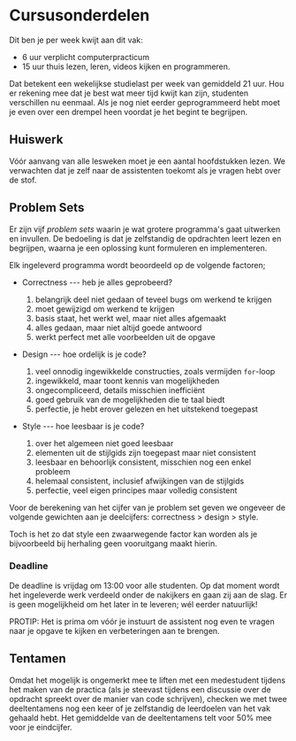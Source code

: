 # Cursusonderdelen

Dit ben je per week kwijt aan dit vak:

* 6 uur verplicht computerpracticum
* 15 uur thuis lezen, leren, videos kijken en programmeren.

Dat betekent een wekelijkse studielast per week van gemiddeld 21 uur. Hou er
rekening mee dat je best wat meer tijd kwijt kan zijn, studenten verschillen nu
eenmaal. Als je nog niet eerder geprogrammeerd hebt moet je even over een
drempel heen voordat je het begint te begrijpen.

## Huiswerk

Vóór aanvang van alle lesweken moet je een aantal hoofdstukken lezen. We
verwachten dat je zelf naar de assistenten toekomt als je vragen hebt over de
stof.

## Problem Sets

Er zijn vijf *problem sets* waarin je wat grotere programma's gaat uitwerken en
invullen. De bedoeling is dat je zelfstandig de opdrachten leert lezen en
begrijpen, waarna je een oplossing kunt formuleren en implementeren.

Elk ingeleverd programma wordt beoordeeld op de volgende factoren;

* Correctness --- heb je alles geprobeerd?

	1. belangrijk deel niet gedaan of teveel bugs om werkend te krijgen
	2. moet gewijzigd om werkend te krijgen
	3. basis staat, het werkt wel, maar niet alles afgemaakt
	4. alles gedaan, maar niet altijd goede antwoord
	5. werkt perfect met alle voorbeelden uit de opgave

* Design --- hoe ordelijk is je code?

	1. veel onnodig ingewikkelde constructies, zoals vermijden `for`-loop
	2. ingewikkeld, maar toont kennis van mogelijkheden
	3. ongecompliceerd, details misschien inefficiënt
	4. goed gebruik van de mogelijkheden die te taal biedt
	5. perfectie, je hebt erover gelezen en het uitstekend toegepast

* Style --- hoe leesbaar is je code?

	1. over het algemeen niet goed leesbaar
	2. elementen uit de stijlgids zijn toegepast maar niet consistent
	3. leesbaar en behoorlijk consistent, misschien nog een enkel probleem
	4. helemaal consistent, inclusief afwijkingen van de stijlgids
	5. perfectie, veel eigen principes maar volledig consistent

Voor de berekening van het cijfer van je problem set geven we ongeveer de volgende gewichten aan je deelcijfers: correctness > design > style.

Toch is het zo dat style een zwaarwegende factor kan worden als je bijvoorbeeld bij herhaling geen vooruitgang maakt hierin.

### Deadline

De deadline is vrijdag om 13:00 voor alle studenten. Op dat moment wordt het ingeleverde werk verdeeld onder de nakijkers en gaan zij aan de slag. Er is geen mogelijkheid om het later in te leveren; wél eerder natuurlijk!

PROTIP: Het is prima om vóór je instuurt de assistent nog even te vragen naar
je opgave te kijken en verbeteringen aan te brengen.

## Tentamen

Omdat het mogelijk is ongemerkt mee te liften met een medestudent tijdens het
maken van de practica (als je steevast tijdens een discussie over de opdracht
spreekt over de manier van code schrijven), checken we met twee deeltentamens
nog een keer of je zelfstandig de leerdoelen van het vak gehaald hebt. Het
gemiddelde van de deeltentamens telt voor 50% mee voor je eindcijfer.
